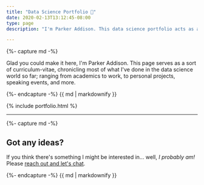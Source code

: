 ```yaml
---
title: "Data Science Portfolio 🤖"
date: 2020-02-13T13:12:45-08:00
type: page
description: "I'm Parker Addison. This data science portfolio acts as a sort of online curriculum vitae to showcase my academics, my work and research experience, and my data science related projects."

---
```


<main class="portfolio">

<section>
{%- capture md -%}

Glad you could make it here, I'm Parker Addison. This page serves as a sort of curriculum-vitae,
chronicling most of what I've done in the data science world so far; ranging from academics to
work, to personal projects, speaking events, and more.

{%- endcapture -%}
{{ md | markdownify }}
</section>



{% include portfolio.html %}

<!--
<section id="education-courses">
{%- capture md -%}
||
| --- |
| * <small>Indicates that I've also tutored for this course</small> |

| Data Science ||
| :--- | :--- |
| COGS 9 | Introduction to Data Science <br /><small>Taught by the incredible Bradley Voytek</small> |
| DSC 10* | Principles of Data Science <br /><small>Hopefully you've seen the [new textbook](http://diveintods.com) we wrote</small> |
| DSC 20, 30 | Data Structures and Algorithms |
| DSC 80* | Practice and Application of Data Science |
| ― |
| CSE 158 | Recommender Systems and Web Mining |
| DSC 100 | Introduction to Data Management |
| DSC 102 | Systems for Scalable Analytics |
| DSC 106 | Data Visualization <br /><small>I had fun making the [Dvorak typing simulation](https://parkeraddison.com/dvorak-viz) in this course</small> |
| DSC 167 | Fairness and Algorithmic Decision Making <br /><small>Audited after graduation</small> |
| DSC 170 | Spatial Data Science and its Applications <br /><small>Esri and Microsoft made this course possible! Check out the [blog post from GeoAI](https://medium.com/geoai/esri-microsoft-join-uc-san-diego-teaching-practical-geospatial-data-science-and-deep-learning-3d7e62bd23fb)</small> |
| DSC 180A-B | Capstone in Data Science <br /><small>I present to you: [*DANE*](https://github.com/dane-tool/dane) -- a tool to solve data representation issues in network traffic datasets (thanks to Viasat for their mentorship!)</small> |
| ECE 188 | Machine Learning for the Arts <br /><small>We made some fun [aiArt projects](https://github.com/parkeraddison?tab=repositories&q=aiArt) you should check out</small> |

| Mathematics ||
| :--- | :--- |
| DSC 40A-B* | Theoretical Foundations of Data Science I, II |
| MATH 18, 31AH | Linear Algebra (Honors) |
| MATH 20C | Calculus and Analytic Geometry |
| ― |
| CSE 151* | Intro to AI: Statistical Approaches |
| DSC 140A | Probabilistic Modeling |
| MATH 180A | Introduction to Probability |
| MATH 181A-B | Mathematical Statistics I, II |
| MATH 189 | Exploratory Data Analysis and Inference <br /><small>Working on a blog post about a cool mathematical pattern found in this course's data...</small> |

| Management ||
| :--- | :--- |
| MGT 18 | Managing Diverse Teams |
| ― |
| MGT 103 | Product Marketing and Management |
| MGT 112 | Global Business Strategy |
| MGT 119 | Data Analytics for Event Management |
| MGT 166 | Business Ethics and Corporate Social Responsibility <br /><small>Truly among my favorite and most relevant courses at UCSD, especially embracing *systems thinking*</small> |
| MGT 181 | Enterprise Finance |


{%- endcapture -%}
{{ md | markdownify }}
</section> -->

<hr>

<section>
{%- capture md -%}

# Got any ideas?
If you think there's something I might be interested in... well, *I probably am!* Please [reach out and let's chat](/contact).

{%- endcapture -%}
{{ md | markdownify }}
</section>

</main>
